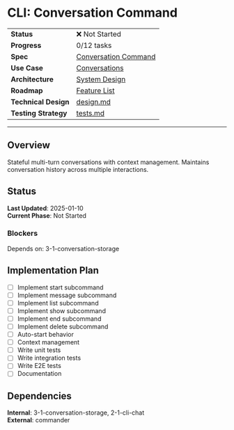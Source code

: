 # CLI: Conversation Command

| | |
|---|---|
| **Status** | ❌ Not Started |
| **Progress** | 0/12 tasks |
| **Spec** | [Conversation Command](../../../../products/anygpt/specs/anygpt/cli/conversation.md) |
| **Use Case** | [Conversations](../../../../products/anygpt/cases/conversations.md) |
| **Architecture** | [System Design](../../architecture.md) |
| **Roadmap** | [Feature List](../../roadmap.md) |
| **Technical Design** | [design.md](./design.md) |
| **Testing Strategy** | [tests.md](./tests.md) |

---

## Overview

Stateful multi-turn conversations with context management. Maintains conversation history across multiple interactions.

## Status

**Last Updated**: 2025-01-10  
**Current Phase**: Not Started

### Blockers
Depends on: 3-1-conversation-storage

## Implementation Plan

- [ ] Implement start subcommand
- [ ] Implement message subcommand
- [ ] Implement list subcommand
- [ ] Implement show subcommand
- [ ] Implement end subcommand
- [ ] Implement delete subcommand
- [ ] Auto-start behavior
- [ ] Context management
- [ ] Write unit tests
- [ ] Write integration tests
- [ ] Write E2E tests
- [ ] Documentation

## Dependencies

**Internal**: 3-1-conversation-storage, 2-1-cli-chat  
**External**: commander

